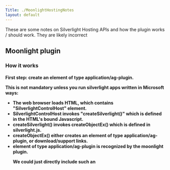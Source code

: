 ```yaml
---
Title: ./MoonlightHostingNotes
layout: default
---
```


These are some notes on Silverlight Hosting APIs and how the plugin
works / should work. They are likely incorrect

Moonlight plugin
----------------

### How it works

#### First step: create an <object> element of type application/ag-plugin.

This is not mandatory unless you run silverlight apps written in
Microsoft ways:

-   The web browser loads HTML, which contains "SilverlightControlHost"
    element.
-   SilverlightControlHost invokes "createSilverlight()" which is
    defined in the HTML's bound Javascript.
-   createSilverlight() invokes createObjectEx() which is defined in
    silverlight.js.
-   createObjectEx() either creates an <object> element of type
    application/ag-plugin, or download/support links.
-   <object> element of type application/ag-plugin is recognized by the
    moonlight plugin.

We could just directly include such an <object> element in the HTML
instead.

#### Second step: bootstrapping Silverlight control

It is done by moonlight plugin.

-   The plugin is triggered by the <object> element.
-   It loads the "source" XAML file. If there isn't, then nothing is
    warned.
-   It looks for the implementation class from "x:class", which looks
    like :
    "SilverlightProject1.Page;assembly=ClientBin/SilverlightProject1.dll"
    -   If there isn't, then Javascript warning is raised.
    -   If the referenced type is not an expected type (only Canvas?),
        then Javascript warning is raised.
-   Create a GTK+ canvas for Silverlight object (indicated by "source")

Hosting APIs
------------

System.Silverlight.dll and Microsoft.Scripting.Silverlight.dll are
involved.

Microsoft.Scripting.Silverlight is smaller:

-   ErrorHandler : static aggregated class of error handling which
    dispatch managed exceptions to browser.
-   HtmlDocumentMemberInjector
-   HtmlElementMemberInjector
-   IDlrNameScope
-   SilverlightPAL
-   SilverlightScriptHost
-   XamlDlrScriptHost

### ScriptableObject

-   it is nothing to do with JavaScriptSerializer (methods and events
    are ignored in the serializer).
-   For now simple string and primitive types are supported as method
    parameters. (See below for details.)

#### How to enable ScriptableObject in managed code

-   Add ScriptableAttribute on the class, and property, method and
    events.
-   Call WebApplication.Current.RegisterScriptableObject(nameOnJS,
    instance).

#### How to use ScriptableObject in client Javascript

-   registered scriptable objects are accessible via
    document.getElementById ("SilverlightControl").Content as its
    properties.
-   Properties are created as Javascript objects.
-   Events are created as event triggers which expects two arguments
    (sender, eargs).
-   functions are created as functions as they are.
-   Types are strictly limited: bool, string, char, numeric types except
    for Decimal are OK. No other types are allowed (object, Guid,
    DateTime, IDictionary<string,object>, any custom types). Only In
    parameters allowed.

#### Hosted environment

-   Every ScriptableObject seems to check its hosting environment. For
    example, HtmlPage.Document causes an error (NRE at alpha1) outside
    hosted environment (for example console app).

### ScriptableObject injection

See also:
<http://www.silverlight.net/QuickStarts/Dom/ManagedCodeAccess.aspx>

List for some objects/methods that need interaction from managed code to
DOM:

-   ScriptableObject.GetProperty<T>(string name)
    -   T must be derived from ScriptableObject. For example,
        HtmlPage.Document.GetProperty<object>("documentElement")
-   ScriptableObject.SetProperty(string,object)
-   HtmlObject.AttachEvent(string name,EventHandler handler)
-   HtmlObject.DetachEvent(string name,EventHandler handler)
-   generic way to invoke methods (e.g. getElementByTagName(),
    createElement() etc.)

### Error handling

In agclr, System.Windows.ErrorEventHandler and ErrorEventArgs are used
to handle errors at managed side.

Microsoft.Scripting.Silverlight.ErrorHandler is (in a sense) the closest
API to the browser. It is tied to ErrorEventArgs in agclr and
"default\_error\_handler" in silverlight.js, which

-   expects ParserError and RuntimeError as errorType
    (ParserErrorEventArgs/RuntimeErrorEventArgs in agclr)
-   expects errorCode, errorType and errorMessage (ErrorEventArgs
    properties)

### Misc notes

-   WebApplication.Current is created and used to serve
    RegisterScriptableObject().
    -   NPN\_CreateObject() is likely used.
-   I'm not sure if SilverlightScriptHost and SilverlightPAL are created
    on silverlight apps. ScriptDomainManager.CurrentManager.PAL is not
    an instance of SilverlightPAL on silverlight apps.
-   static property HtmlPage.Document accesses to the document. It
    somehow causes NRE on non-silverlight app.

Implementation status notes
---------------------------

Already written as DllImport (note that they are not in moon/plugin
yet):

-   WebApplication
    -   InvokeMethodInternal(IntPtr xpp, IntPtr obj, string
        name,object[] args)
    -   GetPropertyInternal(IntPtr xpp,IntPtr obj, string name)
    -   SetPropertyInternal(IntPtr xpp,IntPtr obj, string name, object
        value); They are commonized accessors and used by several
        classes such as HtmlElement.AppendChild().
-   BrowserInformation
    -   LoadBrowserInformation(BrowserInformation)
-   BrowserRuntimeSettings
    -   LoadBrowserRuntimeSettings(BrowserRuntimeSettings)
-   HtmlObject
    -   AttachEvent(IntPtr xpp, IntPtr obj, string name, EventHandler h)
    -   AttachEvent(IntPtr xpp, IntPtr obj, string name,
        EventHandler<HtmlEventArgs> h)
    -   DetachEvent(IntPtr xpp, IntPtr obj, string name, EventHandler h)
    -   DetachEvent(IntPtr xpp, IntPtr obj, string name,
        EventHandler<HtmlEventArgs> h)
-   HtmlPage
    -   Navigate (IntPtr npp, string uri)
    -   Navigate (IntPtr npp, string uri, string target, string
        features) (returns a handle)
    -   NavigateToBookmark (IntPtr xpp, string bookmark)
    -   Submit (IntPtr xpp, string formId)

Just rough ideas:

-   WebApplication.Current is likely hold a pointer to NPP instance, a
    pointer to PluginInstance, and so on. Use AppDomain.GetData() to
    return pointers here.
-   WebApplication.RegisterScriptableObject() has to create a NPObject.
    Also, access to the members must be reflected to the managed object
    (and vice versa).
-   WebApplication.StartupArguments. Not sure what should be set here.
-   HtmlTimer. Probably it generates call to setTimeout() and calls
    Javascript eval(), depending on Enabled and Interval. Not sure where
    it is used.
-   HtmlPage properties:
    -   Cookies, string
    -   CurrentBookmark, string
    -   Document, IntPtr to NPObject?
    -   DocumentUri, string
    -   QueryString, string or dictionary
    -   Window, IntPtr to PluginInstance-\>window
-   HtmlElement.SetStyleAttribute() and RemoveStyleAttribute() ; not
    sure how it is done.
